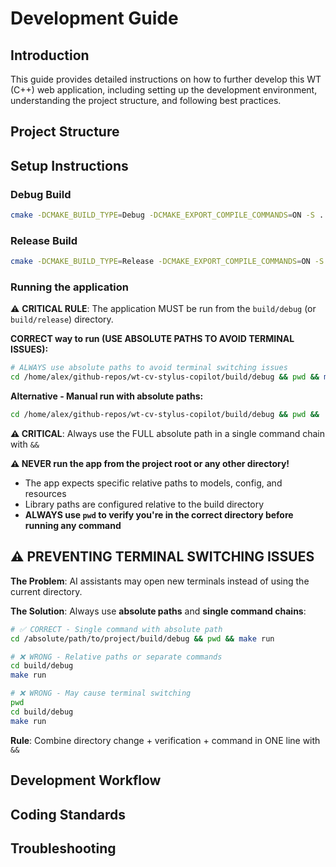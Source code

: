 # Development Guide

## Introduction
This guide provides detailed instructions on how to further develop this WT (C++) web application, including setting up the development environment, understanding the project structure, and following best practices.

## Project Structure

## Setup Instructions

### Debug Build
```sh
cmake -DCMAKE_BUILD_TYPE=Debug -DCMAKE_EXPORT_COMPILE_COMMANDS=ON -S . -B build/debug && cd build/debug && make -j$(nproc)
```
### Release Build
```sh
cmake -DCMAKE_BUILD_TYPE=Release -DCMAKE_EXPORT_COMPILE_COMMANDS=ON -S . -B build/release && cd build/release && make -j$(nproc)
```
### Running the application

⚠️ **CRITICAL RULE**: The application MUST be run from the `build/debug` (or `build/release`) directory.

**CORRECT way to run (USE ABSOLUTE PATHS TO AVOID TERMINAL ISSUES):**
```sh
# ALWAYS use absolute paths to avoid terminal switching issues
cd /home/alex/github-repos/wt-cv-stylus-copilot/build/debug && pwd && make run
```

**Alternative - Manual run with absolute paths:**
```sh
cd /home/alex/github-repos/wt-cv-stylus-copilot/build/debug && pwd && ./app --docroot ../../ -c ../../wt_config.xml --http-address 0.0.0.0 --http-port 9020
```

**⚠️ CRITICAL**: Always use the FULL absolute path in a single command chain with `&&`

**⚠️ NEVER run the app from the project root or any other directory!**
- The app expects specific relative paths to models, config, and resources
- Library paths are configured relative to the build directory
- **ALWAYS use `pwd` to verify you're in the correct directory before running any command**

## ⚠️ PREVENTING TERMINAL SWITCHING ISSUES

**The Problem**: AI assistants may open new terminals instead of using the current directory.

**The Solution**: Always use **absolute paths** and **single command chains**:

```sh
# ✅ CORRECT - Single command with absolute path
cd /absolute/path/to/project/build/debug && pwd && make run

# ❌ WRONG - Relative paths or separate commands
cd build/debug
make run

# ❌ WRONG - May cause terminal switching
pwd
cd build/debug
make run
```

**Rule**: Combine directory change + verification + command in ONE line with `&&`

## Development Workflow

## Coding Standards

## Troubleshooting

